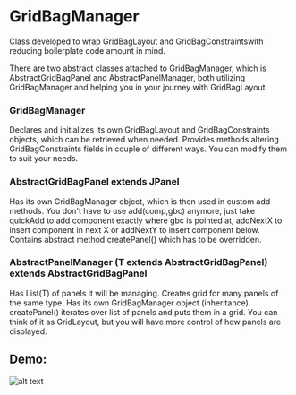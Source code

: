 # GridBagManager

Class developed to wrap GridBagLayout and GridBagConstraintswith reducing boilerplate code amount in mind.

There are two abstract classes attached to GridBagManager, which is AbstractGridBagPanel and AbstractPanelManager, both utilizing GridBagManager and helping you in your journey with GridBagLayout.


### GridBagManager ###


Declares and initializes its own GridBagLayout and GridBagConstraints objects, which can be retrieved when needed. 
Provides methods altering GridBagConstraints fields in couple of different ways. You can modify them to suit your needs.


### AbstractGridBagPanel extends JPanel ###


Has its own GridBagManager object, which is then used in custom add methods. You don't have to use add(comp,gbc) anymore,
just take quickAdd to add component exactly where gbc is pointed at, addNextX to insert component in next X or addNextY to insert
component below. Contains abstract method createPanel() which has to be overridden.


### AbstractPanelManager (T extends AbstractGridBagPanel) extends AbstractGridBagPanel ###

Has List(T) of panels it will be managing. Creates grid for many panels of the same type. Has its own GridBagManager object (inheritance).
createPanel() iterates over list of panels and puts them in a grid. You can think of it as GridLayout, but you will have more
control of how panels are displayed.

## Demo:


![alt text](http://i.imgur.com/dYr1JCh.png)
